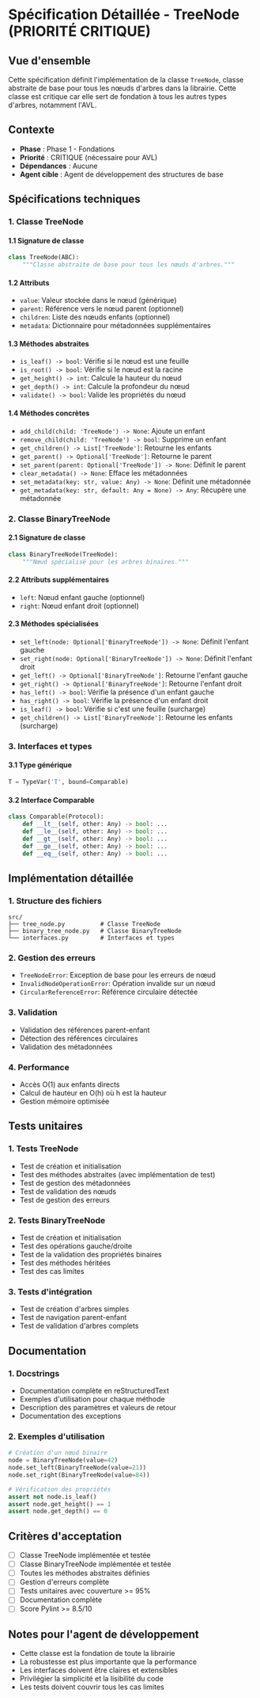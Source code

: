 # Spécification Détaillée - TreeNode (PRIORITÉ CRITIQUE)

## Vue d'ensemble
Cette spécification définit l'implémentation de la classe `TreeNode`, classe abstraite de base pour tous les nœuds d'arbres dans la librairie. Cette classe est critique car elle sert de fondation à tous les autres types d'arbres, notamment l'AVL.

## Contexte
- **Phase** : Phase 1 - Fondations
- **Priorité** : CRITIQUE (nécessaire pour AVL)
- **Dépendances** : Aucune
- **Agent cible** : Agent de développement des structures de base

## Spécifications techniques

### 1. Classe TreeNode

#### 1.1 Signature de classe
```python
class TreeNode(ABC):
    """Classe abstraite de base pour tous les nœuds d'arbres."""
```

#### 1.2 Attributs
- `value`: Valeur stockée dans le nœud (générique)
- `parent`: Référence vers le nœud parent (optionnel)
- `children`: Liste des nœuds enfants (optionnel)
- `metadata`: Dictionnaire pour métadonnées supplémentaires

#### 1.3 Méthodes abstraites
- `is_leaf() -> bool`: Vérifie si le nœud est une feuille
- `is_root() -> bool`: Vérifie si le nœud est la racine
- `get_height() -> int`: Calcule la hauteur du nœud
- `get_depth() -> int`: Calcule la profondeur du nœud
- `validate() -> bool`: Valide les propriétés du nœud

#### 1.4 Méthodes concrètes
- `add_child(child: 'TreeNode') -> None`: Ajoute un enfant
- `remove_child(child: 'TreeNode') -> bool`: Supprime un enfant
- `get_children() -> List['TreeNode']`: Retourne les enfants
- `get_parent() -> Optional['TreeNode']`: Retourne le parent
- `set_parent(parent: Optional['TreeNode']) -> None`: Définit le parent
- `clear_metadata() -> None`: Efface les métadonnées
- `set_metadata(key: str, value: Any) -> None`: Définit une métadonnée
- `get_metadata(key: str, default: Any = None) -> Any`: Récupère une métadonnée

### 2. Classe BinaryTreeNode

#### 2.1 Signature de classe
```python
class BinaryTreeNode(TreeNode):
    """Nœud spécialisé pour les arbres binaires."""
```

#### 2.2 Attributs supplémentaires
- `left`: Nœud enfant gauche (optionnel)
- `right`: Nœud enfant droit (optionnel)

#### 2.3 Méthodes spécialisées
- `set_left(node: Optional['BinaryTreeNode']) -> None`: Définit l'enfant gauche
- `set_right(node: Optional['BinaryTreeNode']) -> None`: Définit l'enfant droit
- `get_left() -> Optional['BinaryTreeNode']`: Retourne l'enfant gauche
- `get_right() -> Optional['BinaryTreeNode']`: Retourne l'enfant droit
- `has_left() -> bool`: Vérifie la présence d'un enfant gauche
- `has_right() -> bool`: Vérifie la présence d'un enfant droit
- `is_leaf() -> bool`: Vérifie si c'est une feuille (surcharge)
- `get_children() -> List['BinaryTreeNode']`: Retourne les enfants (surcharge)

### 3. Interfaces et types

#### 3.1 Type générique
```python
T = TypeVar('T', bound=Comparable)
```

#### 3.2 Interface Comparable
```python
class Comparable(Protocol):
    def __lt__(self, other: Any) -> bool: ...
    def __le__(self, other: Any) -> bool: ...
    def __gt__(self, other: Any) -> bool: ...
    def __ge__(self, other: Any) -> bool: ...
    def __eq__(self, other: Any) -> bool: ...
```

## Implémentation détaillée

### 1. Structure des fichiers
```
src/
├── tree_node.py          # Classe TreeNode
├── binary_tree_node.py   # Classe BinaryTreeNode
└── interfaces.py         # Interfaces et types
```

### 2. Gestion des erreurs
- `TreeNodeError`: Exception de base pour les erreurs de nœud
- `InvalidNodeOperationError`: Opération invalide sur un nœud
- `CircularReferenceError`: Référence circulaire détectée

### 3. Validation
- Validation des références parent-enfant
- Détection des références circulaires
- Validation des métadonnées

### 4. Performance
- Accès O(1) aux enfants directs
- Calcul de hauteur en O(h) où h est la hauteur
- Gestion mémoire optimisée

## Tests unitaires

### 1. Tests TreeNode
- Test de création et initialisation
- Test des méthodes abstraites (avec implémentation de test)
- Test de gestion des métadonnées
- Test de validation des nœuds
- Test de gestion des erreurs

### 2. Tests BinaryTreeNode
- Test de création et initialisation
- Test des opérations gauche/droite
- Test de la validation des propriétés binaires
- Test des méthodes héritées
- Test des cas limites

### 3. Tests d'intégration
- Test de création d'arbres simples
- Test de navigation parent-enfant
- Test de validation d'arbres complets

## Documentation

### 1. Docstrings
- Documentation complète en reStructuredText
- Exemples d'utilisation pour chaque méthode
- Description des paramètres et valeurs de retour
- Documentation des exceptions

### 2. Exemples d'utilisation
```python
# Création d'un nœud binaire
node = BinaryTreeNode(value=42)
node.set_left(BinaryTreeNode(value=21))
node.set_right(BinaryTreeNode(value=84))

# Vérification des propriétés
assert not node.is_leaf()
assert node.get_height() == 1
assert node.get_depth() == 0
```

## Critères d'acceptation
- [ ] Classe TreeNode implémentée et testée
- [ ] Classe BinaryTreeNode implémentée et testée
- [ ] Toutes les méthodes abstraites définies
- [ ] Gestion d'erreurs complète
- [ ] Tests unitaires avec couverture >= 95%
- [ ] Documentation complète
- [ ] Score Pylint >= 8.5/10

## Notes pour l'agent de développement
- Cette classe est la fondation de toute la librairie
- La robustesse est plus importante que la performance
- Les interfaces doivent être claires et extensibles
- Privilégier la simplicité et la lisibilité du code
- Les tests doivent couvrir tous les cas limites
